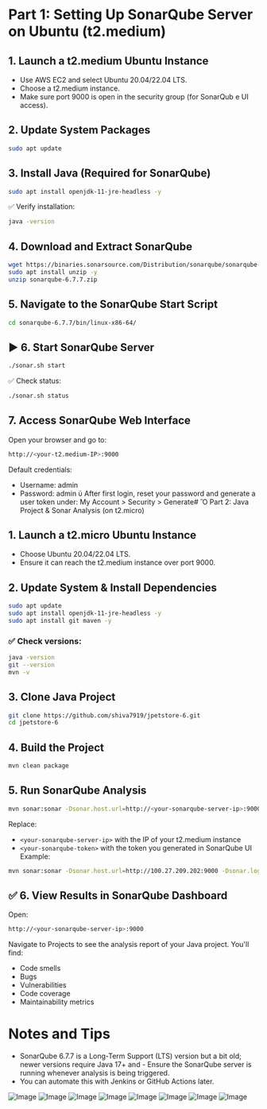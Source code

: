 #  Part 1: Setting Up SonarQube Server on Ubuntu (t2.medium)
##  1. Launch a t2.medium Ubuntu Instance
- Use AWS EC2 and select Ubuntu 20.04/22.04 LTS.
- Choose a t2.medium instance.
- Make sure port 9000 is open in the security group (for SonarQub
e UI access).
##  2. Update System Packages
```bash
sudo apt update
```
##  3. Install Java (Required for SonarQube)
```bash
sudo apt install openjdk-11-jre-headless -y
```
✅ Verify installation:
```bash
java -version
```
##  4. Download and Extract SonarQube
```bash
wget https://binaries.sonarsource.com/Distribution/sonarqube/sonarqube-6.7.7.zip
sudo apt install unzip -y
unzip sonarqube-6.7.7.zip
```
## 5. Navigate to the SonarQube Start Script
```bash
cd sonarqube-6.7.7/bin/linux-x86-64/
```
## ▶️ 6. Start SonarQube Server
```bash
./sonar.sh start
```
✅ Check status:
```bash
./sonar.sh status
```
##  7. Access SonarQube Web Interface
Open your browser and go to:
```bash
http://<your-t2.medium-IP>:9000
```
Default credentials:
- Username: admin
- Password: admin
ὑ After first login, reset your password and generate a user token under: My Account > Security > Generate# Ὃ Part 2: Java Project & Sonar Analysis (on t2.micro)
##  1. Launch a t2.micro Ubuntu Instance
- Choose Ubuntu 20.04/22.04 LTS.
- Ensure it can reach the t2.medium instance over port 9000.
##  2. Update System & Install Dependencies
```bash
sudo apt update
sudo apt install openjdk-11-jre-headless -y
sudo apt install git maven -y
```
### ✅ Check versions:
```bash
java -version
git --version
mvn -v
```
## 3. Clone Java Project
```bash
git clone https://github.com/shiva7919/jpetstore-6.git
cd jpetstore-6
```
##  4. Build the Project
```bash
mvn clean package
```
##  5. Run SonarQube Analysis

```bash
mvn sonar:sonar -Dsonar.host.url=http://<your-sonarqube-server-ip>:9000 -Dsonar.login=<your-sonarq
```
Replace:
- `<your-sonarqube-server-ip>` with the IP of your t2.medium instance
- `<your-sonarqube-token>` with the token you generated in SonarQube UI
Example:

```bash
mvn sonar:sonar -Dsonar.host.url=http://100.27.209.202:9000 -Dsonar.login=41d074c77a69cc94d04a6a
```
## ✅ 6. View Results in SonarQube Dashboard
Open:
```bash
http://<your-sonarqube-server-ip>:9000
```
Navigate to Projects to see the analysis report of your Java project.
You'll find:
- Code smells
- Bugs
- Vulnerabilities
- Code coverage
- Maintainability metrics

# Notes and Tips
- SonarQube 6.7.7 is a Long-Term Support (LTS) version but a bit old; newer versions require Java 17+ and - Ensure the SonarQube server is running whenever analysis is being triggered.
- You can automate this with Jenkins or GitHub Actions later.

![Image](https://github.com/user-attachments/assets/89fe5f73-57dc-4dbb-bedd-2a0126ad7bfe)
![Image](https://github.com/user-attachments/assets/a83d1e91-9de2-4a19-b528-4d39af51e352)
![Image](https://github.com/user-attachments/assets/befd5dcb-e4fc-4545-ac0f-bce8db218240)
![Image](https://github.com/user-attachments/assets/8e58b388-54aa-4716-a717-eb7d831858a8)
![Image](https://github.com/user-attachments/assets/caa8cc75-209f-4e49-b39d-841dbb21a5e0)
![Image](https://github.com/user-attachments/assets/88e6df99-d907-4f36-a9c9-f9b2fdf43e2e)
![Image](https://github.com/user-attachments/assets/df9cdac8-f9b7-4880-8039-83aa183692d6)
![Image](https://github.com/user-attachments/assets/8b58db44-251e-4d20-8c77-8cab272d2c23)